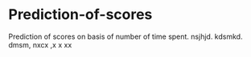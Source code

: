# Prediction-of-scores
Prediction of scores on basis of number of time spent.
nsjhjd.
kdsmkd.
 dmsm,
nxcx
,x
x
xx
